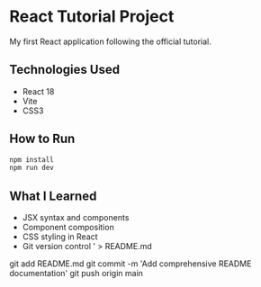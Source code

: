 # React Tutorial Project

My first React application following the official tutorial.

## Technologies Used
- React 18
- Vite
- CSS3

## How to Run
```bash
npm install
npm run dev
```

## What I Learned
- JSX syntax and components
- Component composition
- CSS styling in React
- Git version control
' > README.md

git add README.md
git commit -m 'Add comprehensive README documentation'
git push origin main
